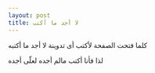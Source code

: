 ```yaml
---
layout: post
title: لا أجد ما أكتب
---
```

كلما فتحت الصفحة لأكتب أى تدوينة لا أجد ما أكتبه

لذا فأنا أكتب مالم أجده لعلّى أجده

